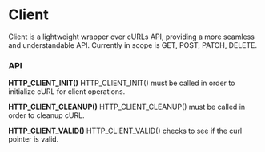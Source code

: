 # Client
Client is a lightweight wrapper over cURLs API, providing a more seamless and understandable API.
Currently in scope is GET, POST, PATCH, DELETE.

### API
**HTTP_CLIENT_INIT()** 
HTTP_CLIENT_INIT() must be called in order to initialize cURL for client operations.

**HTTP_CLIENT_CLEANUP()**
HTTP_CLIENT_CLEANUP() must be called in order to cleanup cURL.

**HTTP_CLIENT_VALID()**
HTTP_CLIENT_VALID() checks to see if the curl pointer is valid.